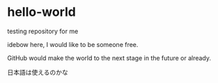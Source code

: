 # hello-world
testing repository for me

idebow here, I would like to be someone free.

GitHub would make the world to the next stage in the future or already.

日本語は使えるのかな

